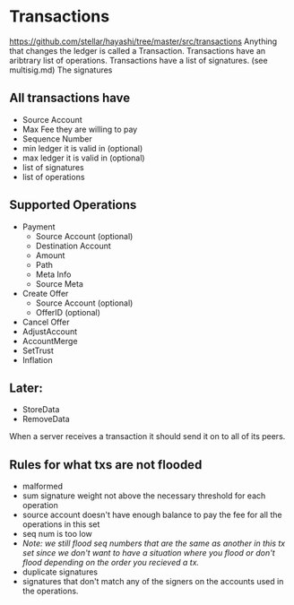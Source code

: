 # Transactions
https://github.com/stellar/hayashi/tree/master/src/transactions
Anything that changes the ledger is called a Transaction. Transactions have an aribtrary list of operations. 
Transactions have a list of signatures. (see multisig.md) The signatures 



## All transactions have
- Source Account
- Max Fee they are willing to pay
- Sequence Number
- min ledger it is valid in (optional)
- max ledger it is valid in (optional)
- list of signatures
- list of operations




## Supported Operations
- Payment
	- Source Account (optional)
	- Destination Account
	- Amount
	- Path 
	- Meta Info
	- Source Meta
- Create Offer
	- Source Account (optional)
	- OfferID (optional)
- Cancel Offer
- AdjustAccount
- AccountMerge
- SetTrust
- Inflation


## Later:
- StoreData
- RemoveData


When a server receives a transaction it should send it on to all of its peers. 

## Rules for what txs are not flooded
- malformed
- sum signature weight not above the necessary threshold for each operation
- source account doesn't have enough balance to pay the fee for all the operations in this set
- seq num is too low
- *Note: we still flood seq numbers that are the same as another in this tx set since we don't want to have a situation where you flood or don't flood depending on the order you recieved a tx.*
- duplicate signatures
- signatures that don't match any of the signers on the accounts used in the operations.







